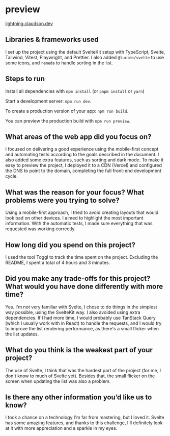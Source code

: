 # preview
[lightning.claudson.dev](https://lightning.claudson.dev)


## Libraries & frameworks used
I set up the project using the default SvelteKit setup with TypeScript, Svelte, Tailwind, Vitest, Playwright, and Prettier. I also added `@lucide/svelte` to use some icons, and `remeda` to handle sorting in the list.

## Steps to run
Install all dependencies with `npm install` (or `pnpm install` or `yarn`)

Start a development server: `npm run dev`.

To create a production version of your app: `npm run build`.

You can preview the production build with `npm run preview`.


## What areas of the web app did you focus on?
I focused on delivering a good experience using the mobile-first concept and automating tests according to the goals described in the document. I also added some extra features, such as sorting and dark mode. To make it easy to preview the project, I deployed it to a CDN (Vercel) and configured the DNS to point to the domain, completing the full front-end development cycle.

## What was the reason for your focus? What problems were you trying to solve?
Using a mobile-first approach, I tried to avoid creating layouts that would look bad on other devices. I aimed to highlight the most important information. With the automatic tests, I made sure everything that was requested was working correctly.

## How long did you spend on this project?
I used the tool Toggl to track the time spent on the project. Excluding the README, I spent a total of 4 hours and 3 minutes.

## Did you make any trade-offs for this project? What would you have done differently with more time?
Yes. I'm not very familiar with Svelte, I chose to do things in the simplest way possible, using the SvelteKit way. I also avoided using extra dependencies.
If I had more time, I would probably use TanStack Query (which I usually work with in React) to handle the requests, and I would try to improve the list rendering performance, as there's a small flicker when the list updates.

## What do you think is the weakest part of your project?
The use of Svelte, I think that was the hardest part of the project (for me, I don't know to much of Svelte yet). Besides that, the small flicker on the screen when updating the list was also a problem.

## Is there any other information you’d like us to know?
I took a chance on a technology I'm far from mastering, but I loved it. Svelte has some amazing features, and thanks to this challenge, I'll definitely look at it with more appreciation and a sparkle in my eyes.
